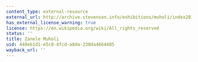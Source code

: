 ```yaml
---
content_type: external-resource
external_url: http://archive.stevenson.info/exhibitions/muholi/index2010.htm
has_external_license_warning: true
license: https://en.wikipedia.org/wiki/All_rights_reserved
status: ''
title: Zanele Muholi
uid: 448eb1d1-e5c8-4fcd-a8da-230da4664485
wayback_url: ''
---
```

